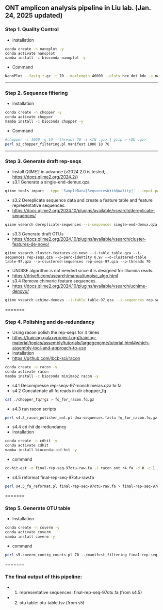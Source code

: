 ONT amplicon analysis pipeline in Liu lab. (Jan. 24, 2025 updated)
---------------

### Step 1. Quality Control
- Installation
```sh
conda create -n nanoplot -y
conda activate nanoplot
mamba install -c bioconda nanoplot -y
```
- Command
```sh
NanoPlot --fastq *.gz -t 70 --maxlength 40000 --plots hex dot kde -o nanoplot
```
---------------

### Step 2. Sequence filtering
- Installation
```sh
conda create -n chopper -y
conda activate chopper
mamba install -c bioconda chopper -y
```
- Command
```sh
#chopper -l 1000 -q 10 --threads 70 -i <IN .gz> | gzip > <OU .gz>
perl s2_chopper_filtering.pl manifest 1000 10 70
```
---------------

### Step 3. Generate draft rep-seqs
- Install QIIME2 in advance (v2024.2.0 is tested, https://docs.qiime2.org/2024.2/)
- s3.1 Generate a single-end-demux.qza
```sh
qiime tools import --type 'SampleData[SequencesWithQuality]' --input-path manifest_filtering --output-path single-end-demux.qza --input-format SingleEndFastqManifestPhred33V2
```
- s3.2 Dereplicate sequence data and create a feature table and feature representative sequences.
- https://docs.qiime2.org/2024.10/plugins/available/vsearch/dereplicate-sequences/
```sh
qiime vsearch dereplicate-sequences --i-sequences single-end-demux.qza --p-no-derep-prefix --o-dereplicated-table table.qza --o-dereplicated-sequences rep-seqs.qza
```
- s3.3 Generate draft OTUs
- https://docs.qiime2.org/2024.10/plugins/available/vsearch/cluster-features-de-novo/
```
qiime vsearch cluster-features-de-novo --i-table table.qza --i-sequences rep-seqs.qza --p-perc-identity 0.97 --o-clustered-table table-97.qza --o-clustered-sequences rep-seqs-97.qza --p-threads 70
```
- UNOISE algorithm is not needed since it is designed for Illumina reads.
- https://drive5.com/usearch/manual/unoise_algo.html
- s3.4 Remove chimeric feature sequences.
- https://docs.qiime2.org/2024.10/plugins/available/vsearch/uchime-denovo/
```sh
qiime vsearch uchime-denovo --i-table table-97.qza --i-sequences rep-seqs-97.qza --output-dir uchime-denovo-out
```
=======

### Step 4. Polishing and de-redundancy
- Using racon polish the rep-seqs for 4 times
- https://training.galaxyproject.org/training-material/topics/assembly/tutorials/largegenome/tutorial.html#which-assembly-tool-and-approach-to-use
- Installation
- https://github.com/lbcb-sci/racon
```sh
conda create -n racon -y
conda activate racon
mamba install -c bioconda minimap2 racon -y
```
- s4.1 Decompresse rep-seqs-97-nonchimeras.qza to fa
- s4.2 Concatenate all fq reads in dir chopper_fq
```sh
cat ./chopper_fq/*gz > fq_for_racon.fq.gz
```
- s4.3 run racon scripts
```sh
perl s4.3_racon_polisher_ont.pl dna-sequences.fasta fq_for_racon.fq.gz 70
```
- s4.4 cd-hit de-redundancy
- Installation
```sh
conda create -n cdhit -y
conda activate cdhit
mamba install bioconda::cd-hit -y
```
- command
```sh
cd-hit-est -o final-rep-seq-97otu-raw.fa -i racon_ont_r4.fa -d 0 -c 1 -n 10 -M 60000 -T 70
```
- s4.5 reformat final-rep-seq-97otu-raw.fa
```sh
perl s4.5_fa_reformat.pl final-rep-seq-97otu-raw.fa > final-rep-seq-97otu.fa
```
=======

### Step 5. Generate OTU table

- Installation
```sh
conda create -n coverm -y
conda activate coverm
mamba install coverm -y
```
- command
```sh
perl s5.coverm_contig_counts.pl 70 ../manifest_filtering final-rep-seq-97otu.fa
```
=======

### The final output of this pipeline:
- 1. representative sequences: final-rep-seq-97otu.fa (from s4.5)
- 2. otu table: otu-table.tsv (from s5)
